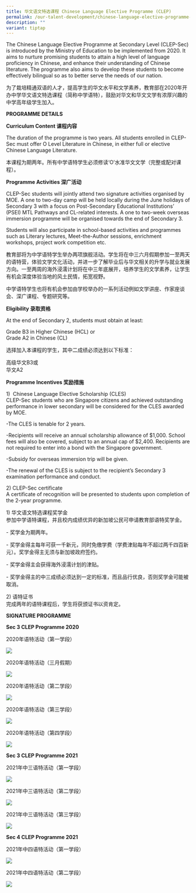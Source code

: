 ```yaml
---
title: 华文语文特选课程 Chinese Language Elective Programme (CLEP)
permalink: /our-talent-development/chinese-language-elective-programme-clep/
description: ""
variant: tiptap
---
```

The Chinese Language Elective Programme at Secondary Level (CLEP-Sec) is introduced by the Ministry of Education to be implemented from 2020. It aims to nurture promising students to attain a high level of language proficiency in Chinese, and enhance their understanding of Chinese literature. The programme also aims to develop these students to become effectively bilingual so as to better serve the needs of our nation.

  

为了栽培精通双语的人才，提高学生的华文水平和文学素养，教育部在2020年开办中学华文语文特选课程（简称中学语特），鼓励对华文和华文文学有浓厚兴趣的中学高年级学生加入。

**PROGRAMME DETAILS**

**Curriculum Content 课程内容**

The duration of the programme is two years. All students enrolled in CLEP-Sec must offer O Level Literature in Chinese, in either full or elective Chinese Language Literature.

  

本课程为期两年。所有中学语特学生必须修读‘O’水准华文文学（完整或配对课程）。

**Programme Activities 深广活动**

CLEP-Sec students will jointly attend two signature activities organised by MOE. A one to two-day camp will be held locally during the June holidays of Secondary 3 with a focus on Post-Secondary Educational Institutions’ (PSEI) MTL Pathways and CL-related interests. A one to two-week overseas immersion programme will be organised towards the end of Secondary 3.

  

Students will also participate in school-based activities and programmes such as Literary lectures, Meet-the-Author sessions, enrichment workshops, project work competition etc.

  

教育部将为中学语特学生举办两项旗舰活动。学生将在中三六月假期参加一至两天的语特营，体验文学文化活动，并进一步了解毕业后与华文相关的升学与就业发展方向。一至两周的海外浸濡计划将在中三年底展开，培养学生的文学素养，让学生有机会深度体验当地的风土民情，拓宽视野。

  

中学语特学生也将有机会参加由学校举办的一系列活动例如文学讲座、作家座谈会、深广课程、专题研究等。

**Eligibility 录取资格**

At the end of Secondary 2, students must obtain at least:

  

Grade B3 in Higher Chinese (HCL) or<br>
Grade A2 in Chinese (CL)

  

选择加入本课程的学生，其中二成绩必须达到以下标准：

  

高级华文B3或<br>
华文A2

**Programme Incentives 奖励措施**

1)&nbsp; Chinese Language Elective Scholarship (CLES)  <br>
CLEP-Sec students who are Singapore citizens and achieved outstanding performance in lower secondary will be considered for the CLES awarded by MOE.

  

\-The CLES is tenable for 2 years.

  

\-Recipients will receive an annual scholarship allowance of $1,000. School fees will also be covered, subject to an annual cap of $2,400. Recipients are not required to enter into a bond with the Singapore government.

  

\-Subsidy for overseas immersion trip will be given.

  

\-The renewal of the CLES is subject to the recipient’s Secondary 3 examination performance and conduct.

  

  

2\) CLEP-Sec certificate<br>
A certificate of recognition will be presented to students upon completion of the 2-year programme.

  

  

  

1\) 华文语文特选课程奖学金<br>
参加中学语特课程，并且校内成绩优异的新加坡公民可申请教育部语特奖学金。  

  

\- 奖学金为期两年。

  

\- 奖学金得主每年可获一千新元，同时免缴学费（学费津贴每年不超过两千四百新元）。奖学金得主无须与新加坡政府签约。

  

\- 奖学金得主会获得海外浸濡计划的津贴。

  

\- 奖学金得主的中三成绩必须达到一定的标准，而且品行优良，否则奖学金可能被取消。

  

  

2\) 语特证书<br>
完成两年的语特课程后，学生将获颁证书以资肯定。

**SIGNATURE PROGRAMME**

**Sec 3 CLEP Programme 2020**

2020年语特活动（第一学段）

![](/images/clep.png)

2020年语特活动（三月假期）

![](/images/clep2.png)

2020年语特活动（第二学段）

![](/images/clep3.png)

2020年语特活动（第三学段）

![](/images/clep4.png)

2020年语特活动（第四学段）

![](/images/clep5.png)


**Sec 3 CLEP Programme 2021**

2021年中三语特活动（第一学段）

![](/images/clep6.png)

2021年中三语特活动（第二学段）

![](/images/clep7.png)

2021年中三语特活动（第三学段）

![](/images/clep8.png)

**Sec 4 CLEP Programme 2021**

2021年中四语特活动（第一学段）

![](/images/clep9.png)

2021年中四语特活动（第二学段）

![](/images/clep10.png)
